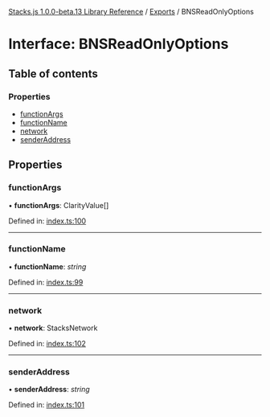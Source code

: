 [Stacks.js 1.0.0-beta.13 Library Reference](../README.md) / [Exports](../modules.md) / BNSReadOnlyOptions

# Interface: BNSReadOnlyOptions

## Table of contents

### Properties

- [functionArgs](bnsreadonlyoptions.md#functionargs)
- [functionName](bnsreadonlyoptions.md#functionname)
- [network](bnsreadonlyoptions.md#network)
- [senderAddress](bnsreadonlyoptions.md#senderaddress)

## Properties

### functionArgs

• **functionArgs**: ClarityValue[]

Defined in: [index.ts:100](https://github.com/blockstack/stacks.js/blob/master/packages/bns/src/index.ts#L100)

___

### functionName

• **functionName**: *string*

Defined in: [index.ts:99](https://github.com/blockstack/stacks.js/blob/master/packages/bns/src/index.ts#L99)

___

### network

• **network**: StacksNetwork

Defined in: [index.ts:102](https://github.com/blockstack/stacks.js/blob/master/packages/bns/src/index.ts#L102)

___

### senderAddress

• **senderAddress**: *string*

Defined in: [index.ts:101](https://github.com/blockstack/stacks.js/blob/master/packages/bns/src/index.ts#L101)
